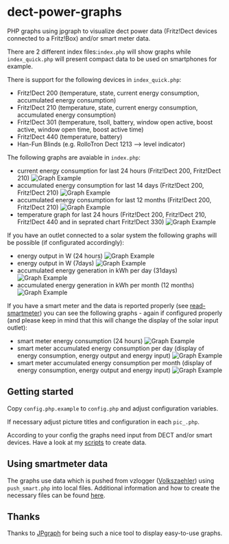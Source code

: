 # dect-power-graphs

PHP graphs using jpgraph to visualize dect power data (Fritz!Dect devices connected to a Fritz!Box) and/or smart meter data.

There are 2 different index files:`index.php` will show graphs while `index_quick.php` will present compact data to be used on smartphones for example.

There is support for the following devices in `index_quick.php`:
* Fritz!Dect 200 (temperature, state, current energy consumption, accumulated energy consumption)
* Fritz!Dect 210 (temperature, state, current energy consumption, accumulated energy consumption)
* Fritz!Dect 301 (temperature, tsoll, battery, window open active, boost active, window open time, boost active time)
* Fritz!Dect 440 (temperature, battery)
* Han-Fun Blinds (e.g. RolloTron Dect 1213 --> level indicator)

The following graphs are avaiable in `index.php`:
* current energy consumption for last 24 hours (Fritz!Dect 200, Fritz!Dect 210)
![Graph Example](https://github.com/micha2el/power-graphs/blob/main/documentation/readme_pic_energy_current.png?raw=true)
* accumulated energy consumption for last 14 days (Fritz!Dect 200, Fritz!Dect 210)
![Graph Example](https://github.com/micha2el/power-graphs/blob/main/documentation/readme_pic_verbrauch.png?raw=true)
* accumulated energy consumption for last 12 months (Fritz!Dect 200, Fritz!Dect 210)
![Graph Example](https://github.com/micha2el/power-graphs/blob/main/documentation/readme_pic_verbrauch_monthly.png?raw=true)
* temperature graph for last 24 hours (Fritz!Dect 200, Fritz!Dect 210, Fritz!Dect 440 and in seprated chart Fritz!Dect 330)
![Graph Example](https://github.com/micha2el/power-graphs/blob/main/documentation/readme_pic_temp.png?raw=true)

If you have an outlet connected to a solar system the following graphs will be possible (if configurated accordingly):
* energy output in W (24 hours)
![Graph Example](https://github.com/micha2el/power-graphs/blob/main/documentation/readme_pic_solar_power_daily.png?raw=true)
* energy output in W (7days)
![Graph Example](https://github.com/micha2el/power-graphs/blob/main/documentation/readme_pic_solar_power.png?raw=true)
* accumulated energy generation in kWh per day (31days)
![Graph Example](https://github.com/micha2el/power-graphs/blob/main/documentation/readme_pic_solar_production.png?raw=true)
* accumulated energy generation in kWh per month (12 months)
![Graph Example](https://github.com/micha2el/power-graphs/blob/main/documentation/readme_pic_solar_production_monthly.png?raw=true)

If you have a smart meter and the data is reported properly (see [read-smartmeter](https://github.com/micha2el/read-smartmeter)) you can see the following graphs - again if configured properly (and please keep in mind that this will change the display of the solar input outlet):
* smart meter energy consumption (24 hours)
![Graph Example](https://github.com/micha2el/power-graphs/blob/main/documentation/readme_pic_smart.png?raw=true)
* smart meter accumulated energy consumption per day (display of energy consumption, energy output and energy input)
![Graph Example](https://github.com/micha2el/power-graphs/blob/main/documentation/readme_pic_energy_consumption_daily.png?raw=true)
* smart meter accumulated energy consumption per month (display of energy consumption, energy output and energy input)
![Graph Example](https://github.com/micha2el/power-graphs/blob/main/documentation/readme_pic_energy_consumption_monthly.png?raw=true)

## Getting started

Copy `config.php.example` to `config.php` and adjust configuration variables.

If necessary adjust picture titles and configuration in each `pic_.php`.

According to your config the graphs need input from DECT and/or smart devices. Have a look at my [scripts](https://github.com/micha2el/fritz-dect) to create data.

## Using smartmeter data

The graphs use data which is pushed from vzlogger ([Volkszaehler](https://volkszaehler.org)) using `push_smart.php` into local files. Additional information and how to create the necessary files can be found [here](https://github.com/micha2el/read-smartmeter). 

## Thanks
Thanks to [JPgraph](https://jpgraph.net) for being such a nice tool to display easy-to-use graphs.
